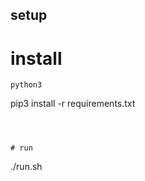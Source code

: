 ## setup

# install 

```
python3
```
 pip3 install -r requirements.txt
```



# run 
```
./run.sh
```
